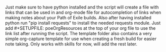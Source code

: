 Just make sure to have python installed and the script will create a file with links that can be used in and org-mode file for autocompletion of links when making notes about your Path of Exile builds. Also after having installed python run "pip install requests" to install the needed requests module.
Just add #+SETUPFILE: poeOrgResources at the top of your org file to use the link list after running the script.
The template folder also contains a very simple org-capture template for use when creating a fresh build for easier note taking.
Only works with skills for now, will add the rest later.
